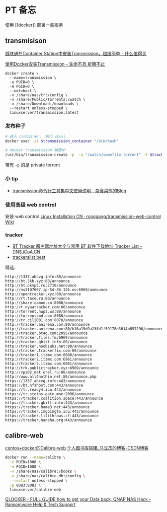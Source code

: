 PT 备忘
===

使用 [[docker]] 部署一些服务

## transmisison

[威联通在Container Station中安装Transmission，超级简单 - 什么值得买](https://post.smzdm.com/p/a83dqnpq/)

[使用Docker安装Transmission - 生命不息 折腾不止](http://blog.sysu.tech/Docker/%E4%BD%BF%E7%94%A8Docker%E5%AE%89%E8%A3%85Transmission/)

```shell
docker create \
  --name=transmission \
  -e PUID=0 \
  -e PGID=0 \
  --net=host \
  -v /share/nas/tr:/config \
  -v /share/Public/torrents:/watch \
  -v /share/Download:/downloads \
  --restart unless-stopped \
  linuxserver/transmission:latest
```

### 发布种子

```bash
# 进入 container， 执行 shell
docker exec -it $transmission_container "/bin/bash"
```

```bash
# docker transmission 镜像中
/usr/bin/transmission-create -p  -o "/watch/somefile.torrent" -t $tracker /downloads	/complete/directory 
```

带有 `-p` 的是 private torrent

### 小 tip

- [transmission命令行工具集中文使用说明 - 杂食菜熊的Blog](http://xdsnet.github.io/index.html?name=%E6%9D%82%E8%B0%88:transmission%E5%91%BD%E4%BB%A4%E8%A1%8C%E5%B7%A5%E5%85%B7%E9%9B%86%E4%B8%AD%E6%96%87%E4%BD%BF%E7%94%A8%E8%AF%B4%E6%98%8E)

### 使用高级 web control 

 安装 web control [Linux Installation CN · ronggang/transmission-web-control Wiki](https://github.com/ronggang/transmission-web-control/wiki/Linux-Installation-CN)
 
### tracker
- [BT Tracker 服务器地址大全与常用 BT 软件下载地址 Tracker List - DNS.iCoA.CN](https://dns.icoa.cn/tracker/)
- [trackerslist best](https://trackerslist.com/best.txt)

精选:

```
http://1337.abcvg.info:80/announce
http://bt.3kb.xyz:80/announce
http://bt.okmp3.ru:2710/announce
http://ns3107607.ip-54-36-126.eu:6969/announce
http://opentracker.xyz:80/announce
http://rt.tace.ru:80/announce
http://share.camoe.cn:8080/announce
http://t.nyaatracker.com:80/announce
http://torrent.nwps.ws:80/announce
http://torrentsmd.com:8080/announce
http://tr.cili001.com:8070/announce
http://tracker.anirena.com:80/announce
http://tracker.anirena.com:80/b16a15d9a238d1f59178d3614b857290/announce
http://tracker.bt4g.com:2095/announce
http://tracker.files.fm:6969/announce
http://tracker.gbitt.info:80/announce
http://tracker.noobsubs.net:80/announce
http://tracker.trackerfix.com:80/announce
http://tracker1.itzmx.com:8080/announce
http://tracker2.itzmx.com:6961/announce
http://tracker3.itzmx.com:6961/announce
http://trk.publictracker.xyz:6969/announce
http://vps02.net.orel.ru:80/announce
http://www.all4nothin.net:80/announce.php
https://1337.abcvg.info:443/announce
https://bt.nfshost.com:443/announce
https://tr.ready4.icu:443/announce
https://tr.steins-gate.moe:2096/announce
https://tracker.coalition.space:443/announce
https://tracker.gbitt.info:443/announce
https://tracker.hama3.net:443/announce
https://tracker.imgoingto.icu:443/announce
https://tracker.lilithraws.cf:443/announce
https://tracker.nanoha.org:443/announce
```

## calibre-web

[centos+docker的Calibre-web 个人图书库搭建_马立杰的博客-CSDN博客](https://blog.csdn.net/i12344/article/details/103638868)

```bash
docker run --name=calibre \
  -e PUID=1000 \
  -e PGID=1000 \
  -v /share/nas/calibre:/books \
  -v /share/nas/calibre-db:/config \
  --restart unless-stopped \
  -p 8083:8083 \
  linuxserver/calibre-web
```

[QLOCKER - FULL GUIDE how to get your Data back, QNAP NAS Hack - Ransomware Help & Tech Support](https://www.bleepingcomputer.com/forums/t/749751/qlocker-full-guide-how-to-get-your-data-back-qnap-nas-hack/)